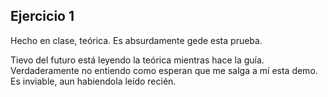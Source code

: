 ## Ejercicio 1

Hecho en clase, teórica. Es absurdamente gede esta prueba.

Tievo del futuro está leyendo la teórica mientras hace la guía. Verdaderamente no entiendo como esperan que me salga a mí esta demo. Es inviable, aun habiendola leído recién.